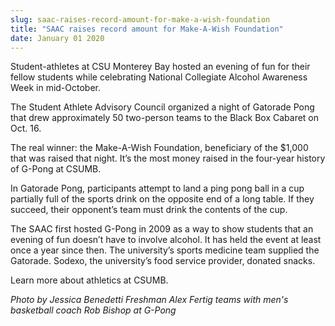 ```yaml
---
slug: saac-raises-record-amount-for-make-a-wish-foundation
title: "SAAC raises record amount for Make-A-Wish Foundation"
date: January 01 2020
---
```


<p>Student-athletes at CSU Monterey Bay hosted an evening of fun for their fellow students while celebrating National Collegiate Alcohol Awareness Week in mid-October.
</p><p>The Student Athlete Advisory Council organized a night of Gatorade Pong that drew approximately 50 two-person teams to the Black Box Cabaret on Oct. 16.
</p><p>The real winner: the Make-A-Wish Foundation, beneficiary of the $1,000 that was raised that night. It’s the most money raised in the four-year history of G-Pong at CSUMB.
</p><p>In Gatorade Pong, participants attempt to land a ping pong ball in a cup partially full of the sports drink on the opposite end of a long table. If they succeed, their opponent’s team must drink the contents of the cup.
</p><p>The SAAC first hosted G-Pong in 2009 as a way to show students that an evening of fun doesn’t have to involve alcohol. It has held the event at least once a year since then. The university’s sports medicine team supplied the Gatorade. Sodexo, the university’s food service provider, donated snacks.
</p><p>Learn more about athletics at CSUMB.
</p><p><em>Photo by Jessica Benedetti Freshman Alex Fertig teams with men's basketball coach Rob Bishop at G-Pong</em>
</p><p><em> </em>
</p>
